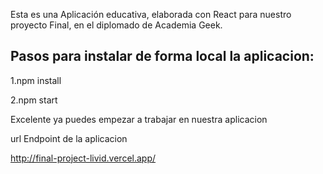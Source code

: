 Esta es una Aplicación educativa, elaborada con React para nuestro proyecto Final, en el diplomado de Academia Geek.

## Pasos para instalar de forma local la aplicacion:

1.npm install

2.npm start

Excelente ya puedes empezar a trabajar en nuestra aplicacion



url Endpoint de la aplicacion

http://final-project-livid.vercel.app/









